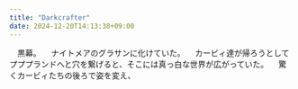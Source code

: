 ```yaml
---
title: "Darkcrafter"
date: 2024-12-20T14:13:38+09:00
---
```

　黒幕。
　ナイトメアのグラサンに化けていた。
　カービィ達が帰ろうとしてプププランドへと穴を繋げると、そこには真っ白な世界が広がっていた。
　驚くカービィたちの後ろで姿を変え、
